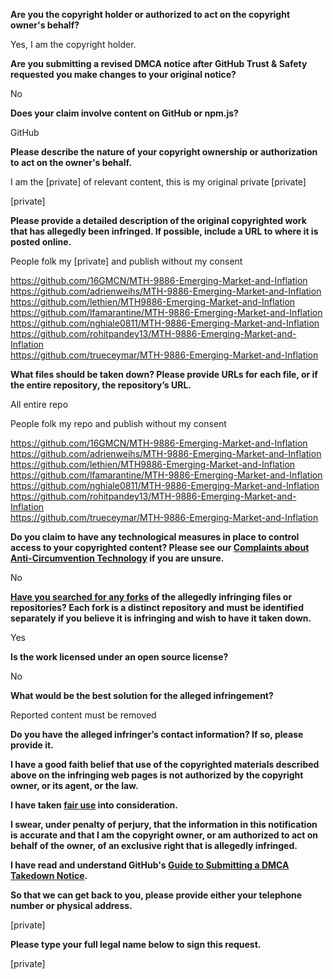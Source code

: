 **Are you the copyright holder or authorized to act on the copyright owner's behalf?**

Yes, I am the copyright holder.

**Are you submitting a revised DMCA notice after GitHub Trust & Safety requested you make changes to your original notice?**

No

**Does your claim involve content on GitHub or npm.js?**

GitHub

**Please describe the nature of your copyright ownership or authorization to act on the owner's behalf.**

I am the [private] of relevant content, this is my original private [private]

[private]

**Please provide a detailed description of the original copyrighted work that has allegedly been infringed. If possible, include a URL to where it is posted online.**

People folk my [private] and publish without my consent

https://github.com/16GMCN/MTH-9886-Emerging-Market-and-Inflation  
https://github.com/adrienweihs/MTH-9886-Emerging-Market-and-Inflation  
https://github.com/lethien/MTH9886-Emerging-Market-and-Inflation  
https://github.com/lfamarantine/MTH-9886-Emerging-Market-and-Inflation  
https://github.com/nghiale0811/MTH-9886-Emerging-Market-and-Inflation  
https://github.com/rohitpandey13/MTH-9886-Emerging-Market-and-Inflation  
https://github.com/trueceymar/MTH-9886-Emerging-Market-and-Inflation  

**What files should be taken down? Please provide URLs for each file, or if the entire repository, the repository’s URL.**

All entire repo

People folk my repo and publish without my consent

https://github.com/16GMCN/MTH-9886-Emerging-Market-and-Inflation  
https://github.com/adrienweihs/MTH-9886-Emerging-Market-and-Inflation  
https://github.com/lethien/MTH9886-Emerging-Market-and-Inflation  
https://github.com/lfamarantine/MTH-9886-Emerging-Market-and-Inflation  
https://github.com/nghiale0811/MTH-9886-Emerging-Market-and-Inflation  
https://github.com/rohitpandey13/MTH-9886-Emerging-Market-and-Inflation  
https://github.com/trueceymar/MTH-9886-Emerging-Market-and-Inflation  

**Do you claim to have any technological measures in place to control access to your copyrighted content? Please see our <a href="https://docs.github.com/articles/guide-to-submitting-a-dmca-takedown-notice#complaints-about-anti-circumvention-technology">Complaints about Anti-Circumvention Technology</a> if you are unsure.**

No

**<a href="https://docs.github.com/articles/dmca-takedown-policy#b-what-about-forks-or-whats-a-fork">Have you searched for any forks</a> of the allegedly infringing files or repositories? Each fork is a distinct repository and must be identified separately if you believe it is infringing and wish to have it taken down.**

Yes

**Is the work licensed under an open source license?**

No

**What would be the best solution for the alleged infringement?**

Reported content must be removed

**Do you have the alleged infringer’s contact information? If so, please provide it.**

**I have a good faith belief that use of the copyrighted materials described above on the infringing web pages is not authorized by the copyright owner, or its agent, or the law.**

**I have taken <a href="https://www.lumendatabase.org/topics/22">fair use</a> into consideration.**

**I swear, under penalty of perjury, that the information in this notification is accurate and that I am the copyright owner, or am authorized to act on behalf of the owner, of an exclusive right that is allegedly infringed.**

**I have read and understand GitHub's <a href="https://docs.github.com/articles/guide-to-submitting-a-dmca-takedown-notice/">Guide to Submitting a DMCA Takedown Notice</a>.**

**So that we can get back to you, please provide either your telephone number or physical address.**

[private]

**Please type your full legal name below to sign this request.**

[private]
